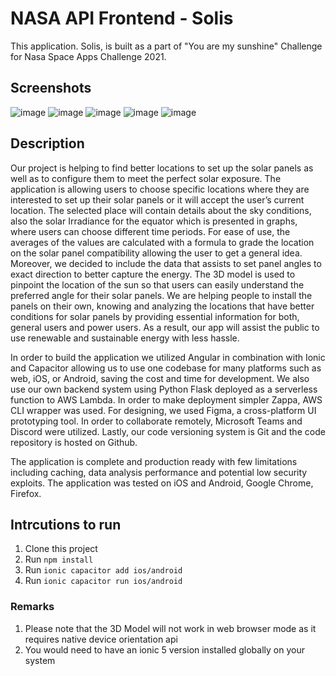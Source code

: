 # NASA API Frontend - Solis

This application. Solis, is built as a part of "You are my sunshine" Challenge for Nasa Space Apps Challenge 2021.

## Screenshots
![image](https://user-images.githubusercontent.com/54048682/135761614-2dab39a5-cb33-4fb3-9e76-5dbaa2cc491d.png)
![image](https://user-images.githubusercontent.com/54048682/135761652-4d8a3f3a-5829-4aae-afcb-e3898c76c454.png)
![image](https://user-images.githubusercontent.com/54048682/135761665-c9e4be77-9b25-4a64-9583-08696e0d7c98.png)
![image](https://user-images.githubusercontent.com/54048682/135761680-c73b68cb-c2b6-4c5e-80d2-3ae7914c93e1.png)
![image](https://user-images.githubusercontent.com/54048682/135761695-d5805f9b-77f5-492d-a9e6-f6e564133465.png)

## Description
Our project is helping to find better locations to set up the solar panels as well as to configure them to meet the perfect solar exposure. The application is allowing users to choose specific locations where they are interested to set up their solar panels or it will accept the user’s current location. The selected place will contain details about the sky conditions, also the solar Irradiance for the equator which is presented in graphs, where users can choose different time periods. For ease of use, the averages of the values are calculated with a formula to grade the location on the solar panel compatibility allowing the user to get a general idea. Moreover, we decided to include the data that assists to set panel angles to exact direction to better capture the energy. The 3D model is used to pinpoint the location of the sun so that users can easily understand the preferred angle for their solar panels. We are helping people to install the panels on their own, knowing and analyzing the locations that have better conditions for solar panels by providing essential information for both, general users and power users. As a result, our app will assist the public to use renewable and sustainable energy with less hassle.



In order to build the application we utilized Angular in combination with Ionic and Capacitor allowing us to use one codebase for many platforms such as web, iOS, or Android, saving the cost and time for development. We also use our own backend system using Python Flask deployed as a serverless function to AWS Lambda. In order to make deployment simpler Zappa, AWS CLI wrapper was used. For designing, we used Figma, a cross-platform UI prototyping tool. In order to collaborate remotely, Microsoft Teams and Discord were utilized. Lastly, our code versioning system is Git and the code repository is hosted on Github.



The application is complete and production ready with few limitations including caching, data analysis performance and potential low security exploits. The application was tested on iOS and Android, Google Chrome, Firefox.


## Intrcutions to run
1. Clone this project
2. Run `npm install`
3. Run `ionic capacitor add ios/android`
4. Run `ionic capacitor run ios/android`

### Remarks
1. Please note that the 3D Model will not work in web browser mode as it requires native device orientation api
2. You would need to have an ionic 5 version installed globally on your system
